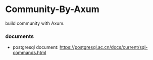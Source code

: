 # Community-By-Axum

build community with Axum.

### documents

- postgresql document: https://postgresql.ac.cn/docs/current/sql-commands.html
